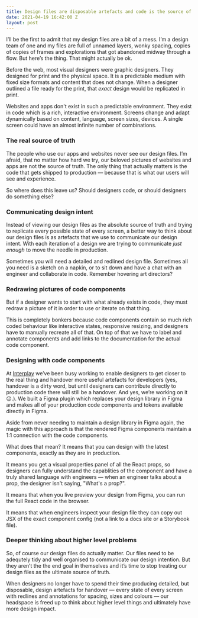 ```yaml
---
title: Design files are disposable artefacts and code is the source of truth
date: 2021-04-19 16:42:00 Z
layout: post
---
```


I’ll be the first to admit that my design files are a bit of a mess. I’m a design team of one and my files are full of unnamed layers, wonky spacing, copies of copies of frames and explorations that got abandoned midway through a flow. But here’s the thing. That might actually be ok.

Before the web, most visual designers were graphic designers. They designed for print and the physical space. It is a predictable medium with fixed size formats and content that does not change. When a designer outlined a file ready for the print, that _exact_ design would be replicated in print. 

Websites and apps don't exist in such a predictable environment. They exist in code which is a rich, interactive environment. Screens change and adapt dynamically based on content, language, screen sizes, devices. A single screen could have an almost infinite number of combinations.

### The real source of truth
The people who use our apps and websites never see our design files. I’m afraid, that no matter how hard we try, our beloved pictures of websites and apps are not the source of truth. The only thing that actually matters is the code that gets shipped to production — because that is what our users will see and experience. 

So where does this leave us? Should designers code, or should designers do something else? 

### Communicating design intent
Instead of viewing our design files as the absolute source of truth and trying to replicate every possible state of every screen, a better way to think about our design files is as artefacts that we use to communicate our design intent. With each iteration of a design we are trying to communicate *just enough* to move the needle in production. 

Sometimes you will need a detailed and redlined design file. Sometimes all you need is a sketch on a napkin, or to sit down and have a chat with an engineer and collaborate in code. Remember hovering art directors?

### Redrawing pictures of code components
But if a designer wants to start with what already exists in code, they must redraw a picture of it in order to use or iterate on that thing. 

This is completely bonkers because code components contain so much rich coded behaviour like interactive states, responsive resizing, and designers have to manually recreate all of that. On top of that we have to label and annotate components and add links to the documentation for the actual code component. 

### Designing with code components
At [Interplay](http://interplayapp.com) we’ve been busy working to enable designers to get closer to the real thing and handover more useful artefacts for developers (yes, handover is a dirty word, but until designers can contribute directly to production code there will still be a handover. And yes, we’re working on it 😉.). We built a Figma plugin which replaces your design library in Figma and makes all of your production code components and tokens available directly in Figma. 

Aside from never needing to maintain a design library in Figma again, the magic with this approach is that the rendered Figma components maintain a 1:1 connection with the code components. 

What does that mean? It means that you can design with the latest components, exactly as they are in production. 

It means you get a visual properties panel of all the React props, so designers can fully understand the capablities of the component and have a truly shared language with engineers — when an engineer talks about a prop, the designer isn't saying, "What's a prop?". 

It means that when you live preview your design from Figma, you can run the full React code in the browser. 

It means that when engineers inspect your design file they can copy out JSX of the exact component config (not a link to a docs site or a Storybook file). 

### Deeper thinking about higher level problems
So, of course our design files do actually matter. Our files need to be adequtely tidy and well organised to communicate our design intention. But they aren’t the the end goal in themselves and it’s time to stop treating our design files as the ultimate source of truth.

When designers no longer have to spend their time producing detailed, but disposable, design artefacts for handover — every state of every screen with redlines and annotations for spacing, sizes and colours — our headspace is freed up to think about higher level things and ultimately have more design impact.  